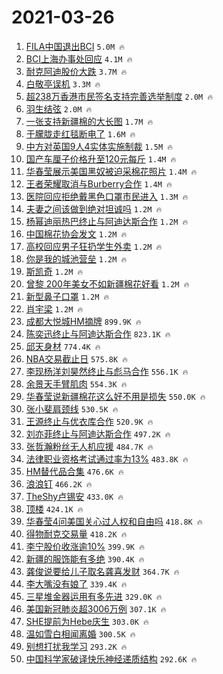 # 2021-03-26

1. [FILA中国退出BCI](https://s.weibo.com/weibo?q=%23FILA%E4%B8%AD%E5%9B%BD%E9%80%80%E5%87%BABCI%23&Refer=top) `5.0M 🔥`
1. [BCI上海办事处回应](https://s.weibo.com/weibo?q=%23BCI%E4%B8%8A%E6%B5%B7%E5%8A%9E%E4%BA%8B%E5%A4%84%E5%9B%9E%E5%BA%94%23&Refer=top) `4.1M 🔥`
1. [耐克阿迪股价大跌](https://s.weibo.com/weibo?q=%23%E8%80%90%E5%85%8B%E9%98%BF%E8%BF%AA%E8%82%A1%E4%BB%B7%E5%A4%A7%E8%B7%8C%23&Refer=top) `3.7M 🔥`
1. [白敬亭误机](https://s.weibo.com/weibo?q=%23%E7%99%BD%E6%95%AC%E4%BA%AD%E8%AF%AF%E6%9C%BA%23&Refer=top) `3.3M 🔥`
1. [超238万香港市民签名支持完善选举制度](https://s.weibo.com/weibo?q=%23%E8%B6%85238%E4%B8%87%E9%A6%99%E6%B8%AF%E5%B8%82%E6%B0%91%E7%AD%BE%E5%90%8D%E6%94%AF%E6%8C%81%E5%AE%8C%E5%96%84%E9%80%89%E4%B8%BE%E5%88%B6%E5%BA%A6%23&Refer=top) `2.0M 🔥`
1. [羽生结弦](https://s.weibo.com/weibo?q=%E7%BE%BD%E7%94%9F%E7%BB%93%E5%BC%A6&Refer=top) `2.0M 🔥`
1. [一张支持新疆棉的大长图](https://s.weibo.com/weibo?q=%23%E4%B8%80%E5%BC%A0%E6%94%AF%E6%8C%81%E6%96%B0%E7%96%86%E6%A3%89%E7%9A%84%E5%A4%A7%E9%95%BF%E5%9B%BE%23&Refer=top) `1.7M 🔥`
1. [于朦胧走红毯断电了](https://s.weibo.com/weibo?q=%E4%BA%8E%E6%9C%A6%E8%83%A7%E8%B5%B0%E7%BA%A2%E6%AF%AF%E6%96%AD%E7%94%B5%E4%BA%86&Refer=top) `1.6M 🔥`
1. [中方对英国9人4实体实施制裁](https://s.weibo.com/weibo?q=%E4%B8%AD%E6%96%B9%E5%AF%B9%E8%8B%B1%E5%9B%BD9%E4%BA%BA4%E5%AE%9E%E4%BD%93%E5%AE%9E%E6%96%BD%E5%88%B6%E8%A3%81&Refer=top) `1.5M 🔥`
1. [国产车厘子价格升至120元每斤](https://s.weibo.com/weibo?q=%23%E5%9B%BD%E4%BA%A7%E8%BD%A6%E5%8E%98%E5%AD%90%E4%BB%B7%E6%A0%BC%E5%8D%87%E8%87%B3120%E5%85%83%E6%AF%8F%E6%96%A4%23&Refer=top) `1.4M 🔥`
1. [华春莹展示美国黑奴被迫采棉花照片](https://s.weibo.com/weibo?q=%23%E5%8D%8E%E6%98%A5%E8%8E%B9%E5%B1%95%E7%A4%BA%E7%BE%8E%E5%9B%BD%E9%BB%91%E5%A5%B4%E8%A2%AB%E8%BF%AB%E9%87%87%E6%A3%89%E8%8A%B1%E7%85%A7%E7%89%87%23&Refer=top) `1.4M 🔥`
1. [王者荣耀取消与Burberry合作](https://s.weibo.com/weibo?q=%23%E7%8E%8B%E8%80%85%E8%8D%A3%E8%80%80%E5%8F%96%E6%B6%88%E4%B8%8EBurberry%E5%90%88%E4%BD%9C%23&Refer=top) `1.4M 🔥`
1. [医院回应拒绝戴黑色口罩市民进入](https://s.weibo.com/weibo?q=%23%E5%8C%BB%E9%99%A2%E5%9B%9E%E5%BA%94%E6%8B%92%E7%BB%9D%E6%88%B4%E9%BB%91%E8%89%B2%E5%8F%A3%E7%BD%A9%E5%B8%82%E6%B0%91%E8%BF%9B%E5%85%A5%23&Refer=top) `1.3M 🔥`
1. [夫妻之间该做到绝对坦诚吗](https://s.weibo.com/weibo?q=%23%E5%A4%AB%E5%A6%BB%E4%B9%8B%E9%97%B4%E8%AF%A5%E5%81%9A%E5%88%B0%E7%BB%9D%E5%AF%B9%E5%9D%A6%E8%AF%9A%E5%90%97%23&Refer=top) `1.2M 🔥`
1. [杨幂迪丽热巴终止与阿迪达斯合作](https://s.weibo.com/weibo?q=%23%E6%9D%A8%E5%B9%82%E8%BF%AA%E4%B8%BD%E7%83%AD%E5%B7%B4%E7%BB%88%E6%AD%A2%E4%B8%8E%E9%98%BF%E8%BF%AA%E8%BE%BE%E6%96%AF%E5%90%88%E4%BD%9C%23&Refer=top) `1.2M 🔥`
1. [中国棉花协会发文](https://s.weibo.com/weibo?q=%23%E4%B8%AD%E5%9B%BD%E6%A3%89%E8%8A%B1%E5%8D%8F%E4%BC%9A%E5%8F%91%E6%96%87%23&Refer=top) `1.2M 🔥`
1. [高校回应男子狂扔学生外卖](https://s.weibo.com/weibo?q=%E9%AB%98%E6%A0%A1%E5%9B%9E%E5%BA%94%E7%94%B7%E5%AD%90%E7%8B%82%E6%89%94%E5%AD%A6%E7%94%9F%E5%A4%96%E5%8D%96&Refer=top) `1.2M 🔥`
1. [你是我的城池营垒](https://s.weibo.com/weibo?q=%E4%BD%A0%E6%98%AF%E6%88%91%E7%9A%84%E5%9F%8E%E6%B1%A0%E8%90%A5%E5%9E%92&Refer=top) `1.2M 🔥`
1. [斯凯奇](https://s.weibo.com/weibo?q=%E6%96%AF%E5%87%AF%E5%A5%87&Refer=top) `1.2M 🔥`
1. [曾黎 200年美女不如新疆棉花好看](https://s.weibo.com/weibo?q=%E6%9B%BE%E9%BB%8E%20200%E5%B9%B4%E7%BE%8E%E5%A5%B3%E4%B8%8D%E5%A6%82%E6%96%B0%E7%96%86%E6%A3%89%E8%8A%B1%E5%A5%BD%E7%9C%8B&Refer=top) `1.2M 🔥`
1. [新型鼻子口罩](https://s.weibo.com/weibo?q=%23%E6%96%B0%E5%9E%8B%E9%BC%BB%E5%AD%90%E5%8F%A3%E7%BD%A9%23&Refer=top) `1.2M 🔥`
1. [肖宇梁](https://s.weibo.com/weibo?q=%E8%82%96%E5%AE%87%E6%A2%81&Refer=top) `1.2M 🔥`
1. [成都大悦城HM摘牌](https://s.weibo.com/weibo?q=%23%E6%88%90%E9%83%BD%E5%A4%A7%E6%82%A6%E5%9F%8EHM%E6%91%98%E7%89%8C%23&Refer=top) `899.9K 🔥`
1. [陈奕迅终止与阿迪达斯合作](https://s.weibo.com/weibo?q=%23%E9%99%88%E5%A5%95%E8%BF%85%E7%BB%88%E6%AD%A2%E4%B8%8E%E9%98%BF%E8%BF%AA%E8%BE%BE%E6%96%AF%E5%90%88%E4%BD%9C%23&Refer=top) `823.1K 🔥`
1. [邱天身材](https://s.weibo.com/weibo?q=%E9%82%B1%E5%A4%A9%E8%BA%AB%E6%9D%90&Refer=top) `774.4K 🔥`
1. [NBA交易截止日](https://s.weibo.com/weibo?q=%23NBA%E4%BA%A4%E6%98%93%E6%88%AA%E6%AD%A2%E6%97%A5%23&Refer=top) `575.8K 🔥`
1. [李现杨洋刘昊然终止与彪马合作](https://s.weibo.com/weibo?q=%23%E6%9D%8E%E7%8E%B0%E6%9D%A8%E6%B4%8B%E5%88%98%E6%98%8A%E7%84%B6%E7%BB%88%E6%AD%A2%E4%B8%8E%E5%BD%AA%E9%A9%AC%E5%90%88%E4%BD%9C%23&Refer=top) `556.1K 🔥`
1. [余景天手臂肌肉](https://s.weibo.com/weibo?q=%23%E4%BD%99%E6%99%AF%E5%A4%A9%E6%89%8B%E8%87%82%E8%82%8C%E8%82%89%23&Refer=top) `554.3K 🔥`
1. [华春莹说新疆棉花这么好不用是损失](https://s.weibo.com/weibo?q=%23%E5%8D%8E%E6%98%A5%E8%8E%B9%E8%AF%B4%E6%96%B0%E7%96%86%E6%A3%89%E8%8A%B1%E8%BF%99%E4%B9%88%E5%A5%BD%E4%B8%8D%E7%94%A8%E6%98%AF%E6%8D%9F%E5%A4%B1%23&Refer=top) `550.0K 🔥`
1. [张小斐肩颈线](https://s.weibo.com/weibo?q=%E5%BC%A0%E5%B0%8F%E6%96%90%E8%82%A9%E9%A2%88%E7%BA%BF&Refer=top) `530.5K 🔥`
1. [王源终止与优衣库合作](https://s.weibo.com/weibo?q=%23%E7%8E%8B%E6%BA%90%E7%BB%88%E6%AD%A2%E4%B8%8E%E4%BC%98%E8%A1%A3%E5%BA%93%E5%90%88%E4%BD%9C%23&Refer=top) `520.9K 🔥`
1. [刘亦菲终止与阿迪达斯合作](https://s.weibo.com/weibo?q=%23%E5%88%98%E4%BA%A6%E8%8F%B2%E7%BB%88%E6%AD%A2%E4%B8%8E%E9%98%BF%E8%BF%AA%E8%BE%BE%E6%96%AF%E5%90%88%E4%BD%9C%23&Refer=top) `497.2K 🔥`
1. [张哲瀚粉丝无人机应援](https://s.weibo.com/weibo?q=%23%E5%BC%A0%E5%93%B2%E7%80%9A%E7%B2%89%E4%B8%9D%E6%97%A0%E4%BA%BA%E6%9C%BA%E5%BA%94%E6%8F%B4%23&Refer=top) `484.7K 🔥`
1. [法律职业资格考试通过率为13%](https://s.weibo.com/weibo?q=%23%E6%B3%95%E5%BE%8B%E8%81%8C%E4%B8%9A%E8%B5%84%E6%A0%BC%E8%80%83%E8%AF%95%E9%80%9A%E8%BF%87%E7%8E%87%E4%B8%BA13%25%23&Refer=top) `483.8K 🔥`
1. [HM替代品合集](https://s.weibo.com/weibo?q=%23HM%E6%9B%BF%E4%BB%A3%E5%93%81%E5%90%88%E9%9B%86%23&Refer=top) `476.6K 🔥`
1. [浪浪钉](https://s.weibo.com/weibo?q=%E6%B5%AA%E6%B5%AA%E9%92%89&Refer=top) `466.2K 🔥`
1. [TheShy卢锡安](https://s.weibo.com/weibo?q=%23TheShy%E5%8D%A2%E9%94%A1%E5%AE%89%23&Refer=top) `433.0K 🔥`
1. [顶楼](https://s.weibo.com/weibo?q=%E9%A1%B6%E6%A5%BC&Refer=top) `424.1K 🔥`
1. [华春莹4问美国关心过人权和自由吗](https://s.weibo.com/weibo?q=%23%E5%8D%8E%E6%98%A5%E8%8E%B94%E9%97%AE%E7%BE%8E%E5%9B%BD%E5%85%B3%E5%BF%83%E8%BF%87%E4%BA%BA%E6%9D%83%E5%92%8C%E8%87%AA%E7%94%B1%E5%90%97%23&Refer=top) `418.8K 🔥`
1. [得物耐克交易量](https://s.weibo.com/weibo?q=%23%E5%BE%97%E7%89%A9%E8%80%90%E5%85%8B%E4%BA%A4%E6%98%93%E9%87%8F%23&Refer=top) `418.2K 🔥`
1. [李宁股价收涨逾10%](https://s.weibo.com/weibo?q=%23%E6%9D%8E%E5%AE%81%E8%82%A1%E4%BB%B7%E6%94%B6%E6%B6%A8%E9%80%BE10%25%23&Refer=top) `399.9K 🔥`
1. [新疆的服饰能有多绝](https://s.weibo.com/weibo?q=%23%E6%96%B0%E7%96%86%E7%9A%84%E6%9C%8D%E9%A5%B0%E8%83%BD%E6%9C%89%E5%A4%9A%E7%BB%9D%23&Refer=top) `390.4K 🔥`
1. [龚俊说要给儿子取名龚喜发财](https://s.weibo.com/weibo?q=%23%E9%BE%9A%E4%BF%8A%E8%AF%B4%E8%A6%81%E7%BB%99%E5%84%BF%E5%AD%90%E5%8F%96%E5%90%8D%E9%BE%9A%E5%96%9C%E5%8F%91%E8%B4%A2%23&Refer=top) `364.7K 🔥`
1. [李大嘴没有娘了](https://s.weibo.com/weibo?q=%23%E6%9D%8E%E5%A4%A7%E5%98%B4%E6%B2%A1%E6%9C%89%E5%A8%98%E4%BA%86%23&Refer=top) `339.4K 🔥`
1. [三星堆金器运用有多先进](https://s.weibo.com/weibo?q=%E4%B8%89%E6%98%9F%E5%A0%86%E9%87%91%E5%99%A8%E8%BF%90%E7%94%A8%E6%9C%89%E5%A4%9A%E5%85%88%E8%BF%9B&Refer=top) `329.0K 🔥`
1. [美国新冠肺炎超3006万例](https://s.weibo.com/weibo?q=%E7%BE%8E%E5%9B%BD%E6%96%B0%E5%86%A0%E8%82%BA%E7%82%8E%E8%B6%853006%E4%B8%87%E4%BE%8B&Refer=top) `307.1K 🔥`
1. [SHE提前为Hebe庆生](https://s.weibo.com/weibo?q=%23SHE%E6%8F%90%E5%89%8D%E4%B8%BAHebe%E5%BA%86%E7%94%9F%23&Refer=top) `303.0K 🔥`
1. [温如雪白相闻离婚](https://s.weibo.com/weibo?q=%23%E6%B8%A9%E5%A6%82%E9%9B%AA%E7%99%BD%E7%9B%B8%E9%97%BB%E7%A6%BB%E5%A9%9A%23&Refer=top) `300.5K 🔥`
1. [别想打扰我学习](https://s.weibo.com/weibo?q=%E5%88%AB%E6%83%B3%E6%89%93%E6%89%B0%E6%88%91%E5%AD%A6%E4%B9%A0&Refer=top) `293.2K 🔥`
1. [中国科学家破译快乐神经递质结构](https://s.weibo.com/weibo?q=%23%E4%B8%AD%E5%9B%BD%E7%A7%91%E5%AD%A6%E5%AE%B6%E7%A0%B4%E8%AF%91%E5%BF%AB%E4%B9%90%E7%A5%9E%E7%BB%8F%E9%80%92%E8%B4%A8%E7%BB%93%E6%9E%84%23&Refer=top) `292.6K 🔥`
